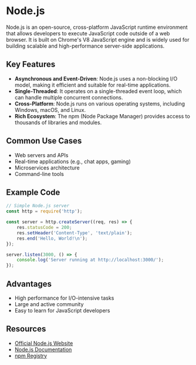 # Node.js

Node.js is an open-source, cross-platform JavaScript runtime environment that allows developers to execute JavaScript code outside of a web browser. It is built on Chrome's V8 JavaScript engine and is widely used for building scalable and high-performance server-side applications.

## Key Features

- **Asynchronous and Event-Driven**: Node.js uses a non-blocking I/O model, making it efficient and suitable for real-time applications.
- **Single-Threaded**: It operates on a single-threaded event loop, which can handle multiple concurrent connections.
- **Cross-Platform**: Node.js runs on various operating systems, including Windows, macOS, and Linux.
- **Rich Ecosystem**: The npm (Node Package Manager) provides access to thousands of libraries and modules.

## Common Use Cases

- Web servers and APIs
- Real-time applications (e.g., chat apps, gaming)
- Microservices architecture
- Command-line tools

## Example Code

```javascript
// Simple Node.js server
const http = require('http');

const server = http.createServer((req, res) => {
    res.statusCode = 200;
    res.setHeader('Content-Type', 'text/plain');
    res.end('Hello, World!\n');
});

server.listen(3000, () => {
    console.log('Server running at http://localhost:3000/');
});
```

## Advantages

- High performance for I/O-intensive tasks
- Large and active community
- Easy to learn for JavaScript developers

## Resources

- [Official Node.js Website](https://nodejs.org/)
- [Node.js Documentation](https://nodejs.org/en/docs/)
- [npm Registry](https://www.npmjs.com/)
